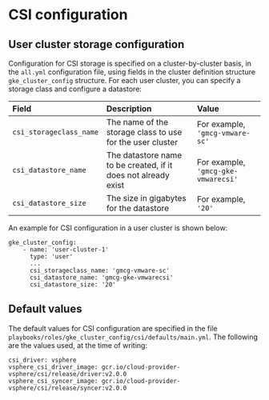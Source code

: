 # CSI configuration


## User cluster storage configuration

Configuration for CSI storage is specified on a cluster-by-cluster basis, in the `all.yml` configuration file, 
using fields in the cluster definition structure  `gke_cluster_config`
structure. For each user cluster, you can specify a storage class and configure a datastore:


|Field|Description|Value|
|:-------|:---|:----------|
|`csi_storageclass_name`|The name of the storage class to use for the user cluster|For example, `'gmcg-vmware-sc'`|
|`csi_datastore_name`|The datastore name to be created, if it does not already exist|For example, `'gmcg-gke-vmwarecsi'`|
|`csi_datastore_size`|The size in gigabytes for the datastore|For example, `'20'`|


An example for CSI configuration in a user cluster is shown below:

```
gke_cluster_config:
    - name: 'user-cluster-1'
      type: 'user'
      ...
      csi_storageclass_name: 'gmcg-vmware-sc'
      csi_datastore_name: 'gmcg-gke-vmwarecsi'
      csi_datastore_size: '20'
```

## Default values

The default values for CSI configuration are specified in the file `playbooks/roles/gke_cluster_config/csi/defaults/main.yml`. The following are the values used, at the time of writing:


```
csi_driver: vsphere
vsphere_csi_driver_image: gcr.io/cloud-provider-vsphere/csi/release/driver:v2.0.0
vsphere_csi_syncer_image: gcr.io/cloud-provider-vsphere/csi/release/syncer:v2.0.0
```